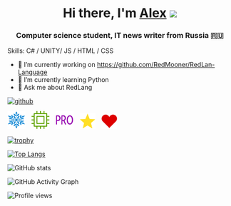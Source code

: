 <h1 align="center">Hi there, I'm <a href="#" target="_blank">Alex</a> 
<img src="https://github.com/blackcater/blackcater/raw/main/images/Hi.gif" height="32"/></h1>
<h3 align="center">Computer science student, IT news writer from Russia 🇷🇺</h3>


Skills: C# / UNITY/ JS / HTML / CSS 

- 🔭 I’m currently working on https://github.com/RedMooner/RedLan-Language 
- 🌱 I’m currently learning Python 
- 💬 Ask me about RedLang 


[<img src='https://cdn.jsdelivr.net/npm/simple-icons@3.0.1/icons/github.svg' alt='github' height='40'>](https://github.com/RedMooner)  

<a href='https://archiveprogram.github.com/'><img src='https://raw.githubusercontent.com/acervenky/animated-github-badges/master/assets/acbadge.gif' width='40' height='40'></a> <a href='https://docs.github.com/en/developers'><img src='https://raw.githubusercontent.com/acervenky/animated-github-badges/master/assets/devbadge.gif' width='40' height='40'></a> <a href='https://github.com/pricing'><img src='https://raw.githubusercontent.com/acervenky/animated-github-badges/master/assets/pro.gif' width='40' height='40'></a> <a href='https://stars.github.com/'><img src='https://raw.githubusercontent.com/acervenky/animated-github-badges/master/assets/starbadge.gif' width='35' height='35'></a> <a href='https://docs.github.com/en/github/supporting-the-open-source-community-with-github-sponsors'><img src='https://raw.githubusercontent.com/acervenky/animated-github-badges/master/assets/sponsorbadge.gif' width='35' height='35'></a> 

[![trophy](https://github-profile-trophy.vercel.app/?username=RedMooner)](https://github.com/ryo-ma/github-profile-trophy)

[![Top Langs](https://github-readme-stats.vercel.app/api/top-langs/?username=RedMooner)](https://github.com/anuraghazra/github-readme-stats)

![GitHub stats](https://github-readme-stats.vercel.app/api?username=RedMooner&show_icons=true&count_private=true)  

![GitHub Activity Graph](https://activity-graph.herokuapp.com/graph?username=RedMooner)  

![Profile views](https://gpvc.arturio.dev/RedMooner)  
